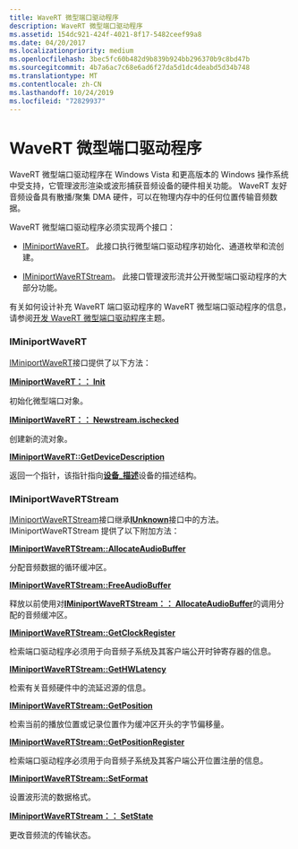 ```yaml
---
title: WaveRT 微型端口驱动程序
description: WaveRT 微型端口驱动程序
ms.assetid: 154dc921-424f-4021-8f17-5482ceef99a8
ms.date: 04/20/2017
ms.localizationpriority: medium
ms.openlocfilehash: 3bec5fc60b482d9b839b924bb296370b9c8bd47b
ms.sourcegitcommit: 4b7a6ac7c68e6ad6f27da5d1dc4deabd5d34b748
ms.translationtype: MT
ms.contentlocale: zh-CN
ms.lasthandoff: 10/24/2019
ms.locfileid: "72829937"
---
```

# <a name="wavert-miniport-driver"></a>WaveRT 微型端口驱动程序


WaveRT 微型端口驱动程序在 Windows Vista 和更高版本的 Windows 操作系统中受支持，它管理波形渲染或波形捕获音频设备的硬件相关功能。 WaveRT 友好音频设备具有散播/聚集 DMA 硬件，可以在物理内存中的任何位置传输音频数据。

WaveRT 微型端口驱动程序必须实现两个接口：

-   [IMiniportWaveRT](https://docs.microsoft.com/windows-hardware/drivers/ddi/portcls/nn-portcls-iminiportwavert)。 此接口执行微型端口驱动程序初始化、通道枚举和流创建。

-   [IMiniportWaveRTStream](https://docs.microsoft.com/windows-hardware/drivers/ddi/portcls/nn-portcls-iminiportwavertstream)。 此接口管理波形流并公开微型端口驱动程序的大部分功能。

有关如何设计补充 WaveRT 端口驱动程序的 WaveRT 微型端口驱动程序的信息，请参阅[开发 WaveRT 微型端口驱动程序](developing-a-wavert-miniport-driver.md)主题。

### <a name="span-idiminiportwavertspanspan-idiminiportwavertspaniminiportwavert"></a><span id="iminiportwavert"></span><span id="IMINIPORTWAVERT"></span>IMiniportWaveRT

[IMiniportWaveRT](https://docs.microsoft.com/windows-hardware/drivers/ddi/portcls/nn-portcls-iminiportwavert)接口提供了以下方法：

[**IMiniportWaveRT：： Init**](https://docs.microsoft.com/windows-hardware/drivers/ddi/portcls/nf-portcls-iminiportwavert-init)

初始化微型端口对象。

[**IMiniportWaveRT：： Newstream.ischecked**](https://docs.microsoft.com/windows-hardware/drivers/ddi/portcls/nf-portcls-iminiportwavert-newstream)

创建新的流对象。

[**IMiniportWaveRT::GetDeviceDescription**](https://docs.microsoft.com/windows-hardware/drivers/ddi/portcls/nf-portcls-iminiportwavert-getdevicedescription)

返回一个指针，该指针指向[**设备\_描述**](https://docs.microsoft.com/windows-hardware/drivers/ddi/wdm/ns-wdm-_device_description)设备的描述结构。

### <a name="span-idiminiportwavertstreamspanspan-idiminiportwavertstreamspaniminiportwavertstream"></a><span id="iminiportwavertstream"></span><span id="IMINIPORTWAVERTSTREAM"></span>IMiniportWaveRTStream

[IMiniportWaveRTStream](https://docs.microsoft.com/windows-hardware/drivers/ddi/portcls/nn-portcls-iminiportwavertstream)接口继承[**IUnknown**](https://docs.microsoft.com/windows/desktop/api/unknwn/nn-unknwn-iunknown)接口中的方法。 IMiniportWaveRTStream 提供了以下附加方法：

[**IMiniportWaveRTStream::AllocateAudioBuffer**](https://docs.microsoft.com/previous-versions/windows/hardware/drivers/ff536744(v=vs.85))

分配音频数据的循环缓冲区。

[**IMiniportWaveRTStream::FreeAudioBuffer**](https://docs.microsoft.com/previous-versions/windows/hardware/drivers/ff536745(v=vs.85))

释放以前使用对[**IMiniportWaveRTStream：： AllocateAudioBuffer**](https://docs.microsoft.com/previous-versions/windows/hardware/drivers/ff536744(v=vs.85))的调用分配的音频缓冲区。

[**IMiniportWaveRTStream::GetClockRegister**](https://docs.microsoft.com/previous-versions/windows/hardware/drivers/ff536746(v=vs.85))

检索端口驱动程序必须用于向音频子系统及其客户端公开时钟寄存器的信息。

[**IMiniportWaveRTStream::GetHWLatency**](https://docs.microsoft.com/previous-versions/windows/hardware/drivers/ff536747(v=vs.85))

检索有关音频硬件中的流延迟源的信息。

[**IMiniportWaveRTStream::GetPosition**](https://docs.microsoft.com/previous-versions/windows/hardware/drivers/ff536749(v=vs.85))

检索当前的播放位置或记录位置作为缓冲区开头的字节偏移量。

[**IMiniportWaveRTStream::GetPositionRegister**](https://docs.microsoft.com/previous-versions/windows/hardware/drivers/ff536752(v=vs.85))

检索端口驱动程序必须用于向音频子系统及其客户端公开位置注册的信息。

[**IMiniportWaveRTStream::SetFormat**](https://docs.microsoft.com/previous-versions/windows/hardware/drivers/ff536753(v=vs.85))

设置波形流的数据格式。

[**IMiniportWaveRTStream：： SetState**](https://docs.microsoft.com/previous-versions/windows/hardware/drivers/ff536756(v=vs.85))

更改音频流的传输状态。

 

 




